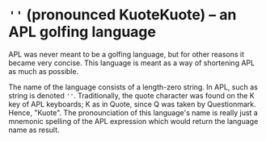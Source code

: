 # `''` (pronounced KuoteKuote) – an APL golfing language

APL was never meant to be a golfing language, but for other reasons it became very concise. This language is meant as a way of shortening APL as much as possible.

The name of the language consists of a length-zero string. In APL, such as string is denoted `''`. Traditionally, the quote character was found on the K key of APL keyboards; K as in Quote, since Q was taken by Questionmark. Hence, "Kuote". The pronounciation of this language's name is really just a mnemonic spelling of the APL expression which would return the language name as result.
